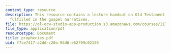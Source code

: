 ```yaml
---
content_type: resource
description: This resource contains a lecture handout on Old Testament prophecies
  fulfilled in the gospel narratives.
file: https://ol-ocw-studio-app-production.s3.amazonaws.com/courses/21l-458-the-bible-spring-2007/f7ce7417a2ddc20a96d6e62f99c02150_prophecies.pdf
file_type: application/pdf
resourcetype: Document
title: prophecies.pdf
uid: f7ce7417-a2dd-c20a-96d6-e62f99c02150
---
```

